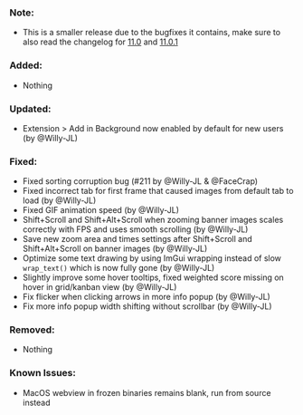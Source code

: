 ### Note:
- This is a smaller release due to the bugfixes it contains, make sure to also read the changelog for [11.0](https://github.com/Willy-JL/F95Checker/releases/tag/11.0) and [11.0.1](https://github.com/Willy-JL/F95Checker/releases/tag/11.0.1)

### Added:
- Nothing

### Updated:
- Extension > Add in Background now enabled by default for new users (by @Willy-JL)

### Fixed:
- Fixed sorting corruption bug (#211 by @Willy-JL & @FaceCrap)
- Fixed incorrect tab for first frame that caused images from default tab to load (by @Willy-JL)
- Fixed GIF animation speed (by @Willy-JL)
- Shift+Scroll and Shift+Alt+Scroll when zooming banner images scales correctly with FPS and uses smooth scrolling (by @Willy-JL)
- Save new zoom area and times settings after Shift+Scroll and Shift+Alt+Scroll on banner images (by @Willy-JL)
- Optimize some text drawing by using ImGui wrapping instead of slow `wrap_text()` which is now fully gone (by @Willy-JL)
- Slightly improve some hover tooltips, fixed weighted score missing on hover in grid/kanban view (by @Willy-JL)
- Fix flicker when clicking arrows in more info popup (by @Willy-JL)
- Fix more info popup width shifting without scrollbar (by @Willy-JL)

### Removed:
- Nothing

### Known Issues:
- MacOS webview in frozen binaries remains blank, run from source instead
